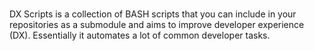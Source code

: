 <!--
Copyright 2025 Sophie Lund

This file is part of Forge.

Forge is free software: you can redistribute it and/or modify it under the terms of the GNU
General Public License as published by the Free Software Foundation, either version 3 of the
License, or (at your option) any later version.

Forge is distributed in the hope that it will be useful, but WITHOUT ANY WARRANTY; without even
the implied warranty of MERCHANTABILITY or FITNESS FOR A PARTICULAR PURPOSE. See the GNU General
Public License for more details.

You should have received a copy of the GNU General Public License along with Forge. If not, see
<https://www.gnu.org/licenses/>.
-->

#

DX Scripts is a collection of BASH scripts that you can include in your repositories as a submodule and aims to improve developer experience (DX). Essentially it automates a lot of common developer tasks.
